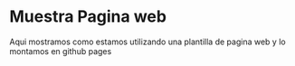 # Muestra Pagina web
Aqui mostramos como estamos utilizando una plantilla de pagina web y lo montamos en github pages
